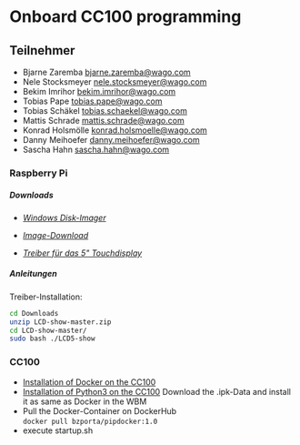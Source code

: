 # Onboard CC100 programming

## Teilnehmer

- Bjarne Zaremba <bjarne.zaremba@wago.com>
- Nele Stocksmeyer <nele.stocksmeyer@wago.com>
- Bekim Imrihor <bekim.imrihor@wago.com>
- Tobias Pape <tobias.pape@wago.com>
- Tobias Schäkel <tobias.schaekel@wago.com>
- Mattis Schrade <mattis.schrade@wago.com>
- Konrad Holsmölle <konrad.holsmoelle@wago.com>
- Danny Meihoefer <danny.meihoefer@wago.com>
- Sascha Hahn <sascha.hahn@wago.com>

### Raspberry Pi

##### Downloads

- [*Windows Disk-Imager*](https://sourceforge.net/projects/win32diskimager/)

- [*Image-Download*](https://www.raspberrypi.com/software/operating-systems/)

- [*Treiber für das 5" Touchdisplay*](https://joyiteurope-my.sharepoint.com/personal/onedrive_joyiteurope_onmicrosoft_com/_layouts/15/onedrive.aspx?id=%2Fpersonal%2Fonedrive%5Fjoyiteurope%5Fonmicrosoft%5Fcom%2FDocuments%2F5display%2FLCD%2Dshow%2Dmaster%2Ezip&parent=%2Fpersonal%2Fonedrive%5Fjoyiteurope%5Fonmicrosoft%5Fcom%2FDocuments%2F5display&ga=1)

##### Anleitungen

Treiber-Installation:
``` bash
cd Downloads
unzip LCD-show-master.zip
cd LCD-show-master/
sudo bash ./LCD5-show
```

### CC100
- [Installation of Docker on the CC100](https://github.com/WAGO/docker-ipk)
- [Installation of Python3 on the CC100](https://github.com/WAGO/cc100-howtos/blob/main/HowTo_AddPython3/packages/python3_3.7.6_armhf.ipk) Download the .ipk-Data and install it as same as Docker in the WBM
- Pull the Docker-Container on DockerHub <br>
`docker pull bzporta/pipdocker:1.0`
- execute startup.sh
